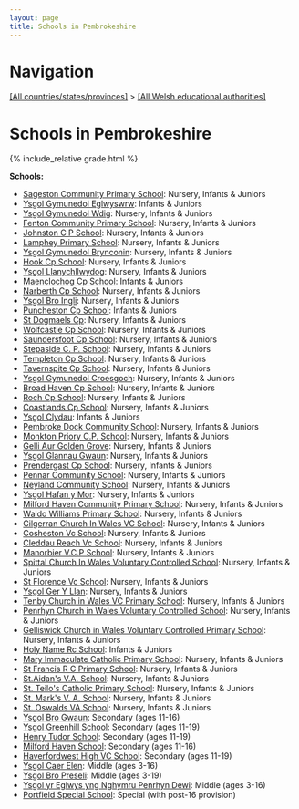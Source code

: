 ```yaml
---
layout: page
title: Schools in Pembrokeshire
---
```

# Navigation

[[All countries/states/provinces]](../..) > [[All Welsh educational authorities]](..)

# Schools in Pembrokeshire

{% include_relative grade.html %}

**Schools:**

- [Sageston Community Primary School](Sageston_Community_Primary_School): Nursery, Infants & Juniors
- [Ysgol Gymunedol Eglwyswrw](Ysgol_Gymunedol_Eglwyswrw): Infants & Juniors
- [Ysgol Gymunedol Wdig](Ysgol_Gymunedol_Wdig): Nursery, Infants & Juniors
- [Fenton Community Primary School](Fenton_Community_Primary_School): Nursery, Infants & Juniors
- [Johnston C P School](Johnston_C_P_School): Nursery, Infants & Juniors
- [Lamphey Primary School](Lamphey_Primary_School): Nursery, Infants & Juniors
- [Ysgol Gymunedol Brynconin](Ysgol_Gymunedol_Brynconin): Nursery, Infants & Juniors
- [Hook Cp School](Hook_Cp_School): Nursery, Infants & Juniors
- [Ysgol Llanychllwydog](Ysgol_Llanychllwydog): Nursery, Infants & Juniors
- [Maenclochog Cp School](Maenclochog_Cp_School): Infants & Juniors
- [Narberth Cp School](Narberth_Cp_School): Nursery, Infants & Juniors
- [Ysgol Bro Ingli](Ysgol_Bro_Ingli): Nursery, Infants & Juniors
- [Puncheston Cp School](Puncheston_Cp_School): Infants & Juniors
- [St Dogmaels Cp](St_Dogmaels_Cp): Nursery, Infants & Juniors
- [Wolfcastle Cp School](Wolfcastle_Cp_School): Nursery, Infants & Juniors
- [Saundersfoot Cp School](Saundersfoot_Cp_School): Nursery, Infants & Juniors
- [Stepaside C. P. School](Stepaside_C._P._School): Nursery, Infants & Juniors
- [Templeton Cp School](Templeton_Cp_School): Nursery, Infants & Juniors
- [Tavernspite Cp School](Tavernspite_Cp_School): Nursery, Infants & Juniors
- [Ysgol Gymunedol Croesgoch](Ysgol_Gymunedol_Croesgoch): Nursery, Infants & Juniors
- [Broad Haven Cp School](Broad_Haven_Cp_School): Nursery, Infants & Juniors
- [Roch Cp School](Roch_Cp_School): Nursery, Infants & Juniors
- [Coastlands Cp School](Coastlands_Cp_School): Nursery, Infants & Juniors
- [Ysgol Clydau](Ysgol_Clydau): Infants & Juniors
- [Pembroke Dock Community School](Pembroke_Dock_Community_School): Nursery, Infants & Juniors
- [Monkton Priory C.P. School](Monkton_Priory_C.P._School): Nursery, Infants & Juniors
- [Gelli Aur Golden Grove](Gelli_Aur_Golden_Grove): Nursery, Infants & Juniors
- [Ysgol Glannau Gwaun](Ysgol_Glannau_Gwaun): Nursery, Infants & Juniors
- [Prendergast Cp School](Prendergast_Cp_School): Nursery, Infants & Juniors
- [Pennar Community School](Pennar_Community_School): Nursery, Infants & Juniors
- [Neyland Community School](Neyland_Community_School): Nursery, Infants & Juniors
- [Ysgol Hafan y Mor](Ysgol_Hafan_y_Mor): Nursery, Infants & Juniors
- [Milford Haven Community Primary School](Milford_Haven_Community_Primary_School): Nursery, Infants & Juniors
- [Waldo Williams Primary School](Waldo_Williams_Primary_School): Nursery, Infants & Juniors
- [Cilgerran Church In Wales VC School](Cilgerran_Church_In_Wales_VC_School): Nursery, Infants & Juniors
- [Cosheston Vc School](Cosheston_Vc_School): Nursery, Infants & Juniors
- [Cleddau Reach Vc School](Cleddau_Reach_Vc_School): Nursery, Infants & Juniors
- [Manorbier V.C.P School](Manorbier_V.C.P_School): Nursery, Infants & Juniors
- [Spittal Church In Wales Voluntary Controlled School](Spittal_Church_In_Wales_Voluntary_Controlled_School): Nursery, Infants & Juniors
- [St Florence Vc School](St_Florence_Vc_School): Nursery, Infants & Juniors
- [Ysgol Ger Y Llan](Ysgol_Ger_Y_Llan): Nursery, Infants & Juniors
- [Tenby Church in Wales VC Primary School](Tenby_Church_in_Wales_VC_Primary_School): Nursery, Infants & Juniors
- [Penrhyn Church in Wales Voluntary Controlled School](Penrhyn_Church_in_Wales_Voluntary_Controlled_School): Nursery, Infants & Juniors
- [Gelliswick Church in Wales Voluntary Controlled Primary School](Gelliswick_Church_in_Wales_Voluntary_Controlled_Primary_School): Nursery, Infants & Juniors
- [Holy Name Rc School](Holy_Name_Rc_School): Infants & Juniors
- [Mary Immaculate Catholic Primary School](Mary_Immaculate_Catholic_Primary_School): Nursery, Infants & Juniors
- [St Francis R C Primary School](St_Francis_R_C_Primary_School): Nursery, Infants & Juniors
- [St.Aidan's V.A. School](St.Aidan's_V.A._School): Nursery, Infants & Juniors
- [St. Teilo's Catholic Primary School](St._Teilo's_Catholic_Primary_School): Nursery, Infants & Juniors
- [St. Mark's V. A. School](St._Mark's_V._A._School): Nursery, Infants & Juniors
- [St. Oswalds VA School](St._Oswalds_VA_School): Nursery, Infants & Juniors
- [Ysgol Bro Gwaun](Ysgol_Bro_Gwaun): Secondary (ages 11-16)
- [Ysgol Greenhill School](Ysgol_Greenhill_School): Secondary (ages 11-19)
- [Henry Tudor School](Henry_Tudor_School): Secondary (ages 11-19)
- [Milford Haven School](Milford_Haven_School): Secondary (ages 11-16)
- [Haverfordwest High VC School](Haverfordwest_High_VC_School): Secondary (ages 11-19)
- [Ysgol Caer Elen](Ysgol_Caer_Elen): Middle (ages 3-16)
- [Ysgol Bro Preseli](Ysgol_Bro_Preseli): Middle (ages 3-19)
- [Ysgol yr Eglwys yng Nghymru Penrhyn Dewi](Ysgol_yr_Eglwys_yng_Nghymru_Penrhyn_Dewi): Middle (ages 3-16)
- [Portfield Special School](Portfield_Special_School): Special (with post-16 provision)
